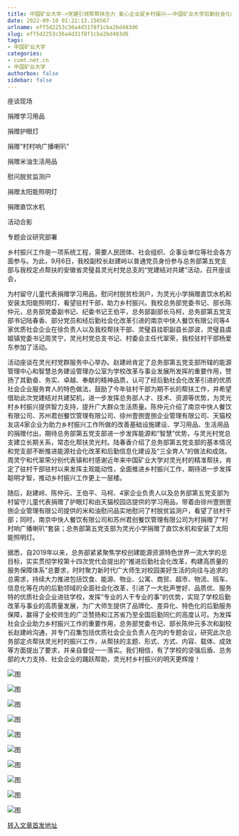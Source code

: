 ```yaml
---
title: 中国矿业大学->党建引领聚帮扶合力 爱心企业促乡村振兴——中国矿业大学后勤社会化改革“红利”惠及乡村振兴工作 | cumt.net.cn
date: 2022-09-10 01:22:13.156567
urlname: eff5d2253c36a4d31f8f1cba2bd483d6
slug: eff5d2253c36a4d31f8f1cba2bd483d6
tags: 
- 中国矿业大学
categories:
- cumt.net.cn
- 中国矿业大学
authorbox: false
sidebar: false
---
```

座谈现场

捐赠学习用品

捐赠护眼灯  

捐赠“村村响广播喇叭”

捐赠米油生活用品

慰问脱贫监测户

捐赠太阳能照明灯

捐赠直饮水机

活动合影

专题会议研究部署

乡村振兴工作是一项系统工程，需要人民团体、社会组织、企事业单位等社会各方面参与。为此，9月6日，我校副校长赵建岭以普通党员身份参与总务部第五党支部与我校定点帮扶的安徽省灵璧县灵光村党总支的“党建结对共建”活动，召开座谈会，
<!--more-->
为村留守儿童代表捐赠学习用品，慰问村脱贫检测户，为灵光小学捐赠直饮水机和安装太阳能照明灯、看望驻村干部，助力乡村振兴。我校总务部党委书记、部长陈仲元，总务部党委副书记、纪委书记王伯平，总务部副部长马柯，总务部第五党支部书记陆春香、部分党员和经后勤社会化改革引进的南京中快人餐饮有限公司等4家优质社会企业在徐负责人以及我校帮扶干部、灵璧县挂职副县长邵波，灵璧县虞姬镇党委书记周灵宁，灵光村党总支书记、村委会主任代翠荣，我校驻村干部杨爱东参加了活动。

活动座谈在灵光村党群服务中心举办。赵建岭肯定了总务部第五党支部所辖的能源管理中心和智慧总务建设管理办公室为学校改革与事业发展所发挥的重要作用，赞扬了其勤奋、务实、卓越、奉献的精神品质，认可了经后勤社会化改革引进的优质社会企业服务育人的特色做法，鼓励了今年驻村干部为期不长的帮扶工作，并希望借助此次党建结对共建契机，进一步发挥总务部人才、技术、资源等优势，为灵光村乡村振兴提供智力支持，提升广大群众生活质量。陈仲元介绍了南京中快人餐饮有限公司、苏州君创餐饮管理有限公司、徐州壹捌壹捌企业管理有限公司、天猫校友店4家企业为助力乡村振兴工作所做的改善基础设施建设、学习用品、生活用品的捐赠付出，期待总务部第五党支部进一步发挥能源和“智慧”优势，与灵光村党总支建立长期关系，常态化帮扶灵光村。陆春香介绍了总务部第五党支部的基本情况和党支部不断推进能源社会化改革和后勤信息化建设及“三全育人”的做法和成效。周灵宁和代翠荣分别代表镇和村感谢近年来中国矿业大学对灵光村的精准帮扶，肯定了驻村干部驻村以来发挥主观能动性，全面推进乡村振兴工作，期待进一步发挥聪明才智，推动乡村振兴工作更上一层楼。

随后，赵建岭、陈仲元、王伯平、马柯、4家企业负责人以及总务部第五党支部为村留守儿童代表捐赠了护眼灯和由天猫校园店提供的学习用品，带着由徐州壹捌壹捌企业管理有限公司提供的米和油慰问品实地慰问了村脱贫监测户，看望了驻村干部；同时，南京中快人餐饮有限公司和苏州君创餐饮管理有限公司为村捐赠了“村村响广播喇叭”套装；总务部第五党支部为灵光小学捐赠了直饮水机和安装了太阳能照明灯。

据悉，自2019年以来，总务部紧紧聚焦学校创建能源资源特色世界一流大学的总目标，实实贯彻学校第十四次党代会提出的“推进后勤社会化改革，构建高质量的服务保障体系”总要求，时时聚力新时代广大师生对校园美好生活的向往与追求的总需求，持续大力推进包括饮食、能源、物业、公寓、商贸、超市、物流、班车、信息化等在内的后勤领域的全面社会化改革，引进了一大批声誉好、品质优、服务特的优质社会企业进驻学校，发挥“专业的人干专业的事”的优势，实现了学校后勤改革与事业的高质量发展，为广大师生提供了品牌化、差异化、特色化的后勤服务保障，赢得了全校师生的广泛赞扬和江苏省乃至全国后勤同仁的高度认可。为发挥社会企业助力乡村振兴工作的重要作用，总务部党委书记、部长陈仲元多次和副校长赵建岭沟通，并专门召集包括优质社会企业负责人在内的专题会议，研究此次总务部定点帮扶灵光村的振兴工作，从帮扶的主题、形式、方式、内容、载体、成效等方面提出了要求，并亲自督促一一落实。我们相信，有了学校的坚强后盾、总务部的大力支持、社会企业的踊跃帮助，灵光村乡村振兴的明天更辉煌！

![图](http://xwzx.cumt.edu.cn/_upload/article/images/c2/75/aff49758439b994b3e2a957b457d/8e7ec301-ce5a-4f1c-b039-dedf6847e16f.jpg)

![图](http://xwzx.cumt.edu.cn/_upload/article/images/c2/75/aff49758439b994b3e2a957b457d/12adba45-36f2-49f4-b86e-3723230c3924.jpg)

![图](http://xwzx.cumt.edu.cn/_upload/article/images/c2/75/aff49758439b994b3e2a957b457d/4e76795b-96ab-4002-9c7c-fabacfa5d1bb.jpg)

![图](http://xwzx.cumt.edu.cn/_upload/article/images/c2/75/aff49758439b994b3e2a957b457d/62a22380-2f0b-402d-8b7e-9e71f2ab4d0a.jpg)

![图](http://xwzx.cumt.edu.cn/_upload/article/images/c2/75/aff49758439b994b3e2a957b457d/63807725-1c1f-4416-b24f-bc7105d8388e.jpg)

![图](http://xwzx.cumt.edu.cn/_upload/article/images/c2/75/aff49758439b994b3e2a957b457d/762a3337-5def-4449-8733-f396055fae9e.jpg)

![图](http://xwzx.cumt.edu.cn/_upload/article/images/c2/75/aff49758439b994b3e2a957b457d/98309834-41c7-45f4-bdcc-6b75bcfbeeb6.jpg)

![图](http://xwzx.cumt.edu.cn/_upload/article/images/c2/75/aff49758439b994b3e2a957b457d/2b3ab041-8cda-4250-a726-1c39e597a3ed.jpg)

![图](http://xwzx.cumt.edu.cn/_upload/article/images/c2/75/aff49758439b994b3e2a957b457d/cbdef273-37d9-4783-85c6-9b607bebe267.jpg)

![图](http://xwzx.cumt.edu.cn/_upload/article/images/c2/75/aff49758439b994b3e2a957b457d/d980124d-3a7f-45f6-ae1d-eaacb8ea5021.jpg)

[转入文章首发地址](http://xwzx.cumt.edu.cn/a9/36/c523a633142/page.htm)
